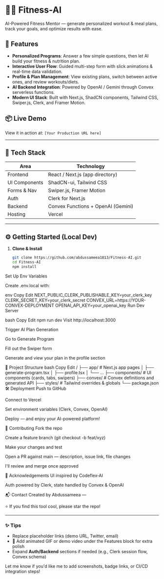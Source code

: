 # 🏋️‍♂️ Fitness‑AI

AI-Powered Fitness Mentor — generate personalized workout & meal plans, track your goals, and optimize results with ease.

## 🚀 Features

- **Personalized Programs**: Answer a few simple questions, then let AI build your fitness & nutrition plan.
- **Interactive User Flow**: Guided multi-step form with slick animations & real-time data validation.
- **Profile & Plan Management**: View existing plans, switch between active ones, and review workouts/diets.
- **AI Backend Integration**: Powered by OpenAI / Gemini through Convex serverless functions.
- **Modern UI Stack**: Built with Next.js, ShadCN components, Tailwind CSS, Swiper.js, Clerk, and Framer Motion.

## 📦 Live Demo

View it in action at: `[Your Production URL here]`

---

## 🧰 Tech Stack

| Area            | Technology                           |
|----------------|--------------------------------------|
| Frontend       | React / Next.js (app directory)      |
| UI Components  | ShadCN-ui, Tailwind CSS              |
| Forms & Nav    | Swiper.js, Framer Motion             |
| Auth           | Clerk for Next.js                    |
| Backend        | Convex Functions + OpenAI (Gemini)   |
| Hosting        | Vercel                                |

---

## ⚙️ Getting Started (Local Dev)

1. **Clone & Install**
   ```bash
   git clone https://github.com/abdussameea1813/Fitness-AI.git
   cd Fitness-AI
   npm install
Set Up Env Variables

Create .env.local with:

env
Copy
Edit
NEXT_PUBLIC_CLERK_PUBLISHABLE_KEY=your_clerk_key
CLERK_SECRET_KEY=your_clerk_secret
CONVEX_URL=https://YOUR-CONVEX-DEPLOYMENT
OPENAI_API_KEY=your_openai_key
Run Dev Server

bash
Copy
Edit
npm run dev
Visit http://localhost:3000

Trigger AI Plan Generation

Go to Generate Program

Fill out the Swiper form

Generate and view your plan in the profile section

📂 Project Structure
bash
Copy
Edit
/
├── app/                   # Next.js app pages
│   ├── generate-program.tsx
│   ├── profile.tsx
│   └── ...
├── components/            # UI components (cards, tabs, swipers)
├── convex/                # Convex definitions and generated API
├── styles/                # Tailwind overrides & globals
└── package.json
🛠️ Deployment
Push to GitHub

Connect to Vercel

Set environment variables (Clerk, Convex, OpenAI)

Deploy — and enjoy your AI-powered platform!

🧩 Contributing
Fork the repo

Create a feature branch (git checkout -b feat/xyz)

Make your changes and test

Open a PR against main — description, issue link, file changes

I'll review and merge once approved

🙌 Acknowledgements
UI inspired by Codeflex‑AI

Auth powered by Clerk, state handled by Convex & OpenAI

📬 Contact
Created by Abdussameea — 

⭐ If you find this tool cool, please star the repo!

---

### ✨ Tips

- Replace placeholder links (demo URL, Twitter, email)
- 🎨 Add animated GIF or demo video under the Features block for extra polish
- Expand **Auth/Backend** sections if needed (e.g., Clerk session flow, Convex schema)

Let me know if you'd like me to add screenshots, badge links, or CI/CD integration steps!
